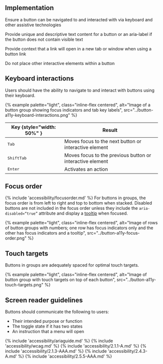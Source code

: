 ## Implementation

Ensure a button can be navigated to and interacted with via keyboard and other 
assistive technologies

Provide unique and descriptive text content for a button or an aria-label if the 
button does not contain visible text

Provide context that a link will open in a new tab or window when using a button 
link

Do not place other interactive elements within a button

## Keyboard interactions

Users should have the ability to navigate to and interact with buttons using their keyboard.

{% example palette="light",
          class="inline-flex centered",
          alt="Image of a button group showing focus indicators and tab key labels",
          src="../button-a11y-keyboard-interactions.png" %}

| Key  {style="width: 50%" }     | Result                                                    |
| ------------------------------ | --------------------------------------------------------- |
| <kbd>Tab</kbd>                 | Moves focus to the next button or interactive element     |
| <kbd>Shift</kbd><kbd>Tab</kbd> | Moves focus to the previous button or interactive element |
| <kbd>Enter</kbd>               | Activates an action                                       |

## Focus order

{% include 'accessibility/focusorder.md' %} For buttons in groups, the focus order is from left to right and top to bottom when stacked. Disabled buttons are not included in the focus order unless they include the <code>aria-disabled=“true”</code> attribute and display a <a href="/elements/tooltip">tooltip</a> when focused.

{% example palette="light",
          class="inline-flex centered",
          alt="Image of rows of button groups with numbers; one row has focus indicators only and the other has focus indicators and a tooltip",
          src="../button-a11y-focus-order.png" %}

## Touch targets
Buttons in groups are adequately spaced for optimal touch targets.

{% example palette="light",
          class="inline-flex centered",
          alt="Image of button group with touch targets on top of each button",
          src="../button-a11y-touch-targets.png" %}

## Screen reader guidelines

Buttons should communicate the following to users:
 - Their intended purpose or function
 - The toggle state if it has two states
 - An instruction that a menu will open

{% include 'accessibility/ariaguide.md' %}
{% include 'accessibility/wcag.md' %}
{% include 'accessibility/2.1.1-A.md' %}
{% include 'accessibility/2.1.3-AAA.md' %}
{% include 'accessibility/2.4.3-A.md' %}
{% include 'accessibility/2.5.5-AAA.md' %}
